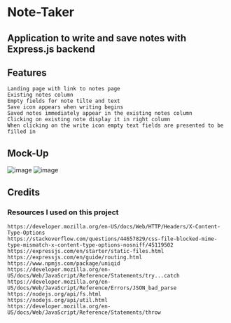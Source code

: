 # Note-Taker
## Application to write and save notes with Express.js backend

## Features
```
Landing page with link to notes page
Existing notes column
Empty fields for note tilte and text
Save icon appears when writing begins
Saved notes immediately appear in the existing notes column
Clicking on existing note display it in right column
When clicking on the write icon empty text fields are presented to be filled in
```

## Mock-Up
![image](https://user-images.githubusercontent.com/71532303/109445140-cab7f780-79f3-11eb-9b6a-95603308a5d4.png)
![image](https://user-images.githubusercontent.com/71532303/109445256-123e8380-79f4-11eb-881c-979e8ff1a11a.png)

## Credits
### Resources I used on this project
```
https://developer.mozilla.org/en-US/docs/Web/HTTP/Headers/X-Content-Type-Options
https://stackoverflow.com/questions/44657829/css-file-blocked-mime-type-mismatch-x-content-type-options-nosniff/45119502
https://expressjs.com/en/starter/static-files.html
https://expressjs.com/en/guide/routing.html
https://www.npmjs.com/package/uniqid
https://developer.mozilla.org/en-US/docs/Web/JavaScript/Reference/Statements/try...catch
https://developer.mozilla.org/en-US/docs/Web/JavaScript/Reference/Errors/JSON_bad_parse
https://nodejs.org/api/fs.html
https://nodejs.org/api/util.html
https://developer.mozilla.org/en-US/docs/Web/JavaScript/Reference/Statements/throw
```

